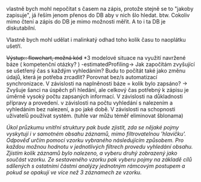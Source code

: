 



vlastně bych mohl nepočítat s časem na zápis, protože stejně se to "jakoby zapisuje", já řeším jenom přenos do DB aby v nich šlo hledat.
btw. Cokoliv mimo čtení a zápis do DB je mimo možnosti měřit. A to i ta DB je diskutabilní.

Vlastně bych mohl udělat i malinkatý odhad toho kolik času to naoplátku ušetří.

~~Výstup:: flowchart, možná kód~~
\*3 modelové situace na využití navržené báze ( kompetenční otázky? ) -estimatedProfiling-> 
Jak započítám zvyšující se ušetřený čas s každým vyhledáním? Budu to počítát také jako změnu údajů, která je potřeba zrcadlit?
Porovnat bez/s automatizací synchronizace.
V závislosti na naplněnosti báze = kolik bylo zapsáno? -> Zvyšuje šanci na úspěch při hledání, ale celkový čas potřebný k zápisu je úměrně vysoký počtu zapsaných informací.
V závislosti na důkladnosti přípravy a provedení.
v závislosti na počtu vyhledání s nalezením a vyhledáním bez nalezení, a po jaké době.
V závislosti na schopnosti uživatelů používat systém. (tuhle var můžu téměř eliminovat šblonama)

*Úkol průzkumu vnitřní struktury pak bude zjistit, zda se nějaké pojmy vyskytují i v samotném obsahu záznamů, mimo filtrovatelnou 'hlavičku'. Odpověď určím pomocí vzorku vybraného následujícím způsobem. Pro každou možnou hodnotu v jednotlivých filtrech provedu vyhledání obsahu. Zjistím kolik záznamů bylo nalezeno, a vyberu druhý zobrazený jako součást vzorku. Ze sestaveného vzorku pak vyberu pojmy na základě cílů sdílených s ostatními částmi analýzy jednotným rámcovým postupem a pokud se opakují ve více než 3 záznamech ze vzorku.*